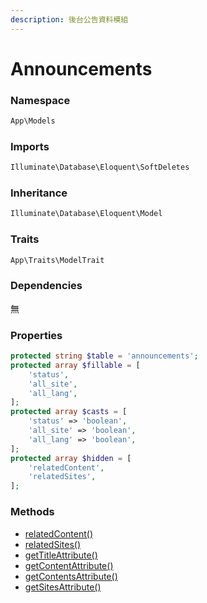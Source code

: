 ```yaml
---
description: 後台公告資料模組
---
```


# Announcements

### Namespace

```php
App\Models
```

### Imports

```php
Illuminate\Database\Eloquent\SoftDeletes
```

### Inheritance

```php
Illuminate\Database\Eloquent\Model
```

### Traits

```php
App\Traits\ModelTrait
```

### Dependencies

無

### Properties

```php
protected string $table = 'announcements';
protected array $fillable = [
    'status',
    'all_site',
    'all_lang',
];
protected array $casts = [
    'status' => 'boolean',
    'all_site' => 'boolean',
    'all_lang' => 'boolean',
];
protected array $hidden = [
    'relatedContent',
    'relatedSites',
];
```

### Methods

* [relatedContent()](relatedcontent.md)
* [relatedSites()](relatedsites.md)
* [getTitleAttribute()](gettitleattribute.md)
* [getContentAttribute()](getcontentattribute.md)
* [getContentsAttribute()](getcontentsattribute.md)
* [getSitesAttribute()](getsitesattribute.md)
